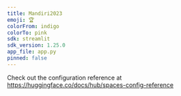 ```yaml
---
title: Mandiri2023
emoji: 🏆
colorFrom: indigo
colorTo: pink
sdk: streamlit
sdk_version: 1.25.0
app_file: app.py
pinned: false
---
```


Check out the configuration reference at https://huggingface.co/docs/hub/spaces-config-reference
